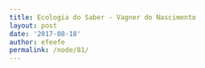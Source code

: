 ```yaml
---
title: Ecologia do Saber - Vagner do Nascimento
layout: post
date: '2017-08-18'
author: efeefe
permalink: /node/81/
---
```


<!-- Content not found or could not be extracted. Please review original HTML. -->